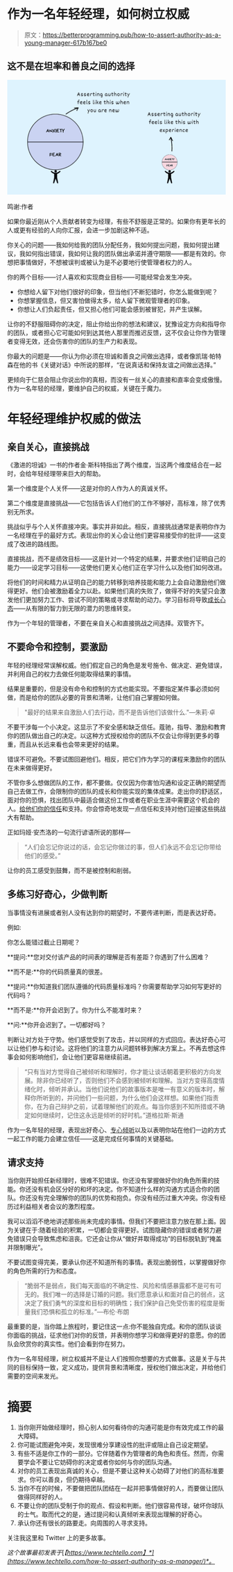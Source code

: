 # 作为一名年轻经理，如何树立权威

> 原文：<https://betterprogramming.pub/how-to-assert-authority-as-a-young-manager-617b167be0>

## 这不是在坦率和善良之间的选择

![](img/a51e94fe72274d82dd15867a22f0998c.png)

鸣谢:作者

如果你最近刚从个人贡献者转变为经理，有些不舒服是正常的。如果你有更年长的人或更有经验的人向你汇报，会进一步加剧这种不适。

你关心的问题——我如何给我的团队分配任务，我如何提出问题，我如何提出建议，我如何指出错误，我如何让我的团队做出承诺并遵守期限——都是有效的。你想把事情做好，不想被误判或被认为是不必要地行使管理者权力的人。

你的两个目标——讨人喜欢和实现商业目标——可能经常会发生冲突。

*   你想给人留下对他们很好的印象，但当他们不断犯错时，你怎么能做到呢？
*   你想掌握信息，但又害怕做得太多，给人留下微观管理者的印象。
*   你想让人们负起责任，但又担心他们可能会感到被冒犯，并产生误解。

让你的不舒服阻碍你的决定，阻止你给出你的想法和建议，犹豫设定方向和指导你的团队，或者担心它可能如何到达其他人那里而推迟反馈，这不仅会让你作为管理者变得无效，还会伤害你的团队的生产力和表现。

你最大的问题是——你认为你必须在坦诚和善良之间做出选择，或者像凯瑞·帕特森在他的书《关键对话》中所说的那样，“在说真话和保持友谊之间做出选择。”

更倾向于仁慈会阻止你说出你的真相，而没有一丝关心的直接和直率会变成傲慢。作为一名年轻的经理，要维护自己的权威，关键在于魔力。

# 年轻经理维护权威的做法

## 亲自关心，直接挑战

《激进的坦诚》一书的作者金·斯科特指出了两个维度，当这两个维度结合在一起时，会给年轻经理带来巨大的帮助。

第一个维度是个人关怀——这是对你的人作为人的真诚关怀。

第二个维度是直接挑战——它包括告诉人们他们的工作不够好，高标准，除了优秀别无所求。

挑战似乎与个人关怀直接冲突。事实并非如此。相反，直接挑战通常是表明你作为一名经理在乎的最好方式。表现出你的关心会让他们更容易接受你的批评——这变成了改进的路线图。

直接挑战，而不是绩效目标——这是针对一个特定的结果，并要求他们证明自己的能力——设定学习目标——这使他们更关心他们正在学习什么以及他们如何改进。

将他们的时间和精力从证明自己的能力转移到培养技能和能力上会自动激励他们做得更好。他们会被激励着全力以赴。如果他们真的失败了，做得不好的失望只会激发他们更加努力工作、尝试不同的策略或寻求帮助的动力。学习目标将导致[成长心态](https://www.techtello.com/fixed-mindset-vs-growth-mindset/)——从有限的智力到无限的潜力的思维转变。

作为一个年轻的管理者，不要在亲自关心和直接挑战之间选择。双管齐下。

## 不要命令和控制，要激励

年轻的经理经常误解权威。他们假定自己的角色是发号施令、做决定、避免错误，并利用自己的权力去做任何能取得结果的事情。

结果是重要的，但是没有命令和控制的方式也能实现。不要指定某件事必须如何做，而是给你的团队必要的背景和清晰，让他们自己掌握如何做。

> "最好的结果来自激励人们去行动，而不是告诉他们该做什么."—朱莉·卓

不要干涉每一个小决定。这显示了不安全感和缺乏信任。蔻驰，指导、激励和教育你的团队做出自己的决定。以这种方式授权给你的团队不仅会让你得到更多的尊重，而且从长远来看也会带来更好的结果。

错误不可避免。不要试图回避他们。相反，把它们作为学习的课程来激励你的团队在未来做得更好。

不管你多么想做团队的工作，都不要做。仅仅因为你害怕沟通和设定正确的期望而自己去做工作，会限制你的团队的成长和你能实现的集体成果。走出你的舒适区，面对你的恐惧，找出团队中最适合做这份工作或者在职业生涯中需要这个机会的人。[给他们你的信任](https://www.techtello.com/leading-with-trust/)和支持。你会惊奇地发现一点信任和支持对他们迎接这些挑战大有帮助。

正如玛娅·安杰洛的一句流行谚语所说的那样—

> “人们会忘记你说过的话，会忘记你做过的事，但人们永远不会忘记你带给他们的感受。”

让你的员工感受到鼓舞，而不是被控制和削弱。

## 多练习好奇心，少做判断

当事情没有进展或者别人没有达到你的期望时，不要传递判断，而是表达好奇。

例如:

你怎么能错过截止日期呢？

**提问:**您对交付该产品的时间表的理解是否有差距？你遇到了什么困难？

**而不是:**你的代码质量真的很差。

**提问:**你知道我们团队遵循的代码质量标准吗？你需要帮助学习如何写更好的代码吗？

**而不是:**你开会迟到了。你为什么不能准时来？

**问:**你开会迟到了。一切都好吗？

判断让对方处于守势。他们感觉受到了攻击，并以同样的方式回应。表达好奇心可以让他们参与和讨论。这将他们的注意力从问题转移到解决方案上。不再去想这件事会如何影响他们，会让他们更容易继续前进。

> “只有当对方觉得自己被倾听和理解时，你才能让谈话朝着更积极的方向发展。除非你已经听了，否则他们不会感到被倾听和理解。当对方变得高度情绪化时，倾听并承认。当他们说他们的故事版本是唯一有意义的版本时，解释你所听到的，并问他们一些问题，为什么他们会这样想。如果他们指责你，在为自己辩护之前，试着理解他们的观点。每当你感到不知所措或不确定如何继续时，记住这永远是倾听的好时机。”道格拉斯·斯通

作为一名年轻的经理，表现出好奇心、[专心倾听](https://www.techtello.com/effective-listening-makes-better-leaders/)以及以表明你站在他们一边的方式一起工作的能力会建立信任——这是完成任何事情的关键基础。

## 请求支持

当你刚开始担任新经理时，很难不犯错误。你还没有掌握做好你的角色所需的技能。你还没有机会区分好的和坏的决定。你不知道什么样的沟通方式适合你的团队。你还没有完全理解你的团队的优势和抱负。你没有经历过重大冲突。你没有经历过利益相关者会议的激烈程度。

我可以滔滔不绝地讲述那些尚未完成的事情。但我们不要把注意力放在那上面。因为关键在于:随着经验的积累，一切都会变得更好。试图隐藏你的错误或者努力避免错误只会导致焦虑和沮丧。它还会让你从“做好并取得成功”的目标脱轨到“掩盖并限制曝光”。

不要试图变得完美，要承认你还不知道所有的事情。表现出脆弱性，以掌握做好你的角色所需的行为和态度。

> “脆弱不是弱点，我们每天面临的不确定性、风险和情感暴露都不是可有可无的。我们唯一的选择是订婚的问题。我们愿意承认和面对自己的弱点，这决定了我们勇气的深度和目标的明确性；我们保护自己免受伤害的程度是衡量我们恐惧和孤立的标准。”—布伦·布朗

最重要的是，当你踏上旅程时，要记住这一点:你不能独自完成。和你的团队谈谈你面临的挑战，征求他们对你的反馈，并表明你想学习和做得更好的意愿。你的团队会欣赏你的真实性。他们会看到你在努力。

作为一名年轻经理，树立权威并不是让人们按照你想要的方式做事。这是关于与共同的目标保持一致，定义成功，提供背景和清晰度，授权他们做出决定，并给他们需要的空间来发光。

# 摘要

1.  当你刚开始做经理时，担心别人如何看待你的沟通可能是你有效完成工作的最大障碍。
2.  你可能试图避免冲突，发现很难分享建设性的批评或阻止自己设定期望。
3.  有些不适是你工作的一部分。它伴随着作为管理者的角色和责任。然而，你需要学会不要让它妨碍你的决定或者你如何与你的团队沟通。
4.  对你的员工表现出真诚的关心，但是不要让这种关心妨碍了对他们的高标准要求。你可以善良，但仍期待卓越。
5.  当你不在的时候，不要做把团队团结在一起并把事情做好的人，而要做让团队做得同样好的人。
6.  不要让你的团队受制于你的观点、假设和判断。他们很容易传球，破坏你球队的士气。取而代之的是，通过提问和认真倾听来表现出理解的好奇心。
7.  承认你还有很长的路要走。向周围的人寻求支持。

关注我这里和 Twitter 上的更多故事。

*这个故事最初发表于*[*【https://www.techtello.com】*](https://www.techtello.com/how-to-assert-authority-as-a-manager/)*。*
